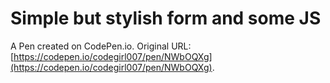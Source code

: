 # Simple but stylish form and some JS

A Pen created on CodePen.io. Original URL: [https://codepen.io/codegirl007/pen/NWbOQXg](https://codepen.io/codegirl007/pen/NWbOQXg).


